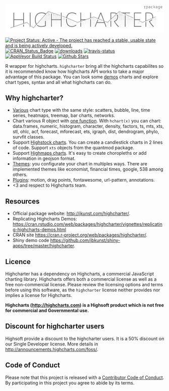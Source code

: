 [![](highcharter-logo.png)](http://jkunst.com/highcharter/)

[![Project Status: Active - The project has reached a stable, usable state and is being actively developed.](http://www.repostatus.org/badges/latest/active.svg)](http://www.repostatus.org/#active)
[![CRAN_Status_Badge](http://www.r-pkg.org/badges/version/highcharter)](https://cran.r-project.org/package=highcharter)
[![downloads](http://cranlogs.r-pkg.org/badges/highcharter)](http://www.r-pkg.org/pkg/highcharter)
[![travis-status](https://api.travis-ci.org/jbkunst/highcharter.svg)](https://travis-ci.org/jbkunst/highcharter)
[![AppVeyor Build Status](https://ci.appveyor.com/api/projects/status/github/jbkunst/highcharter?branch=master&svg=true)](https://ci.appveyor.com/project/jbkunst/highcharter)
[![Github Stars](https://img.shields.io/github/stars/jbkunst/highcharter.svg?style=social&label=Github)](https://github.com/jbkunst/highcharter)

R wrapper for highcharts. `highcharter` bring all the highcharts capabilites
so it is recommended know how highcharts API works to take a major advantage of 
this package. You can look  some [demos](http://www.highcharts.com/demo) charts
and explore chart types, syntax and all what highcharts can do.

## Why highcharter?

- [Various](http://jkunst.com/highcharter/) chart type with the same style: 
scatters, bubble, line, time series, heatmaps, treemap, bar charts, networks.
- Chart various R object with [one function](http://jkunst.com/highcharter/hchart.html). 
With `hchart(x)` you can chart: data.frames, numeric, histogram, character, 
density, factors, ts, mts, xts, stl, ohlc, acf, forecast, mforecast, ets, 
igraph, dist, dendrogram, phylo, survfit classes.
- Support [Highstock charts](http://jkunst.com/highcharter/highstock.html). You can create a candlestick charts in 2 lines of code. Support `xts` objects from the quantmod package.
- Support [Highmaps charts](http://jkunst.com/highcharter/highmaps.html). It's easy to create choropleths or add information in geojson format.
- [Themes](http://jkunst.com/highcharter/themes.html): you configurate your 
chart in multiples ways. There are implemented themes like economist, financial 
times, google, 538 among others.
- [Plugins](http://jkunst.com/highcharter/plugins.html): motion, drag points, 
fontawesome, url-pattern, annotations.
- <3 and respect to Highcharts team.

## Resources

- Official package website: http://jkunst.com/highcharter/.
- Replicating Highcharts Demos: https://cran.rstudio.com/web/packages/highcharter/vignettes/replicating-highcharts-demos.html
- CRAN site https://cran.r-project.org/web/packages/highcharter/.
- Shiny demo code https://github.com/jbkunst/shiny-apps/tree/master/highcharter.

## Licence 

Highcharter has a dependency on Highcharts, a commercial JavaScript charting library. Highcharts offers both a commercial license as well as a free non-commercial license. Please review the licensing options and terms before using this software, as the `highcharter` license neither provides nor implies a license for Highcharts.

**Highcharts (http://highcharts.com) is a Highsoft product which is not free for commercial and Governmental use.**

## Discount for highcharter users

Highsoft provide a discount to the highcharter users. It is a 50% discount on our Single Developer license. More details in http://announcements.highcharts.com/foss/.

## Code of Conduct

Please note that this project is released with a [Contributor Code of Conduct](CONDUCT.md). By participating in this project you agree to abide by its terms.


